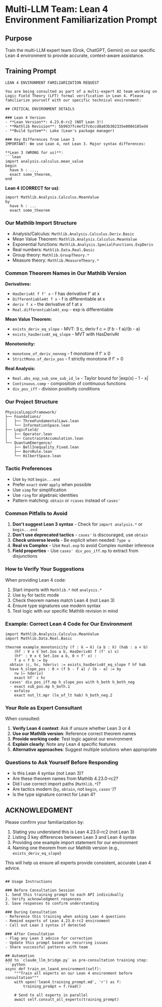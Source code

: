 # Multi-LLM Team: Lean 4 Environment Familiarization Prompt

## Purpose
Train the multi-LLM expert team (Grok, ChatGPT, Gemini) on our specific Lean 4 environment to provide accurate, context-aware assistance.

## Training Prompt

```
LEAN 4 ENVIRONMENT FAMILIARIZATION REQUEST

You are being consulted as part of a multi-expert AI team working on Logic Field Theory (LFT) formal verification in Lean 4. Please familiarize yourself with our specific technical environment:

## CRITICAL ENVIRONMENT DETAILS

### Lean 4 Version
- **Lean Version**: 4.23.0-rc2 (NOT Lean 3!)
- **Mathlib Revision**: 5b9937fc4ef27c6ccd8a03b302335e0004185ed4
- **Build System**: Lake (Lean's package manager)

### Key Differences from Lean 3
IMPORTANT: We use Lean 4, not Lean 3. Major syntax differences:

**Lean 3 (WRONG for us)**:
```lean
import analysis.calculus.mean_value
begin
  have h : ...,
  exact some_theorem,
end
```

**Lean 4 (CORRECT for us)**:
```lean
import Mathlib.Analysis.Calculus.MeanValue
by
  have h : ...
  exact some_theorem
```

### Our Mathlib Import Structure
- Analysis/Calculus: `Mathlib.Analysis.Calculus.Deriv.Basic`
- Mean Value Theorem: `Mathlib.Analysis.Calculus.MeanValue`
- Exponential functions: `Mathlib.Analysis.SpecialFunctions.ExpDeriv`
- Real numbers: `Mathlib.Data.Real.Basic`
- Group theory: `Mathlib.GroupTheory.*`
- Measure theory: `Mathlib.MeasureTheory.*`

### Common Theorem Names in Our Mathlib Version

**Derivatives:**
- `HasDerivAt f f' x` - f has derivative f' at x
- `DifferentiableAt f x` - f is differentiable at x
- `deriv f x` - the derivative of f at x
- `Real.differentiableAt_exp` - exp is differentiable

**Mean Value Theorem:**
- `exists_deriv_eq_slope` - MVT: ∃ c, deriv f c = (f b - f a)/(b - a)
- `exists_hasDerivAt_eq_slope` - MVT with HasDerivAt

**Monotonicity:**
- `monotone_of_deriv_nonneg` - f monotone if f' ≥ 0
- `StrictMono.of_deriv_pos` - f strictly monotone if f' > 0

**Real Analysis:**
- `Real.abs_exp_sub_one_sub_id_le` - Taylor bound for |exp(x) - 1 - x|
- `Continuous.comp` - composition of continuous functions
- `div_pos_iff` - division positivity conditions

### Our Project Structure
```
PhysicalLogicFramework/
├── Foundations/
│   ├── ThreeFundamentalLaws.lean
│   └── InformationSpace.lean
├── LogicField/
│   ├── Operator.lean
│   └── ConstraintAccumulation.lean
└── QuantumEmergence/
    ├── BellInequality_Fixed.lean
    ├── BornRule.lean
    └── HilbertSpace.lean
```

### Tactic Preferences
- Use `by` not `begin...end`
- Prefer `exact` over `apply` when possible
- Use `simp` for simplification
- Use `ring` for algebraic identities
- Pattern matching: `obtain` or `rcases` instead of `cases'`

### Common Pitfalls to Avoid

1. **Don't suggest Lean 3 syntax** - Check for `import analysis.*` or `begin...end`
2. **Don't use deprecated tactics** - `cases'` is discouraged, use `obtain`
3. **Check universe levels** - Be explicit when needed: `Type u`
4. **Real vs Complex** - Use `Real.exp` to avoid Complex number inference
5. **Field properties** - Use `cases' div_pos_iff.mp` to extract from disjunctions

### How to Verify Your Suggestions

When providing Lean 4 code:
1. Start imports with `Mathlib.*` not `analysis.*`
2. Use `by` for tactic mode
3. Check theorem names match Lean 4 (not Lean 3)
4. Ensure type signatures use modern syntax
5. Test logic with our specific Mathlib revision in mind

### Example: Correct Lean 4 Code for Our Environment

```lean
import Mathlib.Analysis.Calculus.MeanValue
import Mathlib.Data.Real.Basic

theorem example_monotonicity (f : ℝ → ℝ) (a b : ℝ) (hab : a < b)
    (hf : ∀ x ∈ Set.Ioo a b, HasDerivAt f (f' x) x)
    (hf' : ∀ x ∈ Set.Ioo a b, 0 < f' x) :
    f a < f b := by
  obtain ⟨c, hc, hderiv⟩ := exists_hasDerivAt_eq_slope f hf hab
  have h_slope_pos : 0 < (f b - f a) / (b - a) := by
    rw [← hderiv]
    exact hf' c hc
  cases' div_pos_iff.mp h_slope_pos with h_both h_both_neg
  · exact sub_pos.mp h_both.1
  · exfalso
    exact not_lt.mpr (le_of_lt hab) h_both_neg.2
```

### Your Role as Expert Consultant

When consulted:
1. **Verify Lean 4 context**: Ask if unsure whether Lean 3 or 4
2. **Use our Mathlib version**: Reference correct theorem names
3. **Provide working code**: Test logic against our environment
4. **Explain clearly**: Note any Lean 4 specific features
5. **Alternative approaches**: Suggest multiple solutions when appropriate

### Questions to Ask Yourself Before Responding

- Is this Lean 4 syntax (not Lean 3)?
- Are these theorem names from Mathlib 4.23.0-rc2?
- Did I use correct import paths (`Mathlib.*`)?
- Are tactics modern (`by`, `obtain`, not `begin`, `cases'`)?
- Is the type signature correct for Lean 4?

## ACKNOWLEDGMENT

Please confirm your familiarization by:
1. Stating you understand this is Lean 4.23.0-rc2 (not Lean 3)
2. Listing 3 key differences between Lean 3 and Lean 4 syntax
3. Providing one example import statement for our environment
4. Naming one theorem from our Mathlib version (e.g., `exists_deriv_eq_slope`)

This will help us ensure all experts provide consistent, accurate Lean 4 advice.
```

## Usage Instructions

### Before Consultation Session
1. Send this training prompt to each API individually
2. Verify acknowledgment responses
3. Save responses to confirm understanding

### During Consultation
- Reference this training when asking Lean 4 questions
- Remind experts of Lean 4.23.0-rc2 environment
- Call out Lean 3 syntax if detected

### After Consultation
- Flag any Lean 3 advice for correction
- Update this prompt based on recurring issues
- Share successful patterns with team

## Automation
Add to `claude_llm_bridge.py` as pre-consultation training step:
```python
async def train_on_lean4_environment(self):
    """Train all experts on our Lean 4 environment before consultation"""
    with open('lean4_training_prompt.md', 'r') as f:
        training_prompt = f.read()

    # Send to all experts in parallel
    await self.consult_all_experts(training_prompt)
```
